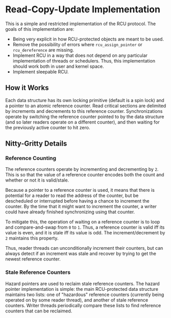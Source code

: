 Read-Copy-Update Implementation
===============================

This is a simple and restricted implementation of the RCU protocol.
The goals of this implementation are:

  * Being very explicit in how RCU-protected objects are meant to be
    used.
  * Remove the possibility of errors where `rcu_assign_pointer` or
    `rcu_dereference` are missing.
  * Implement RCU in a way that does not depend on any particular
    implementation of threads or schedulers. Thus, this implementation
    should work both in user and kernel space.
  * Implement sleepable RCU.

How it Works
------------
Each data structure has its own locking primitive (default is a spin lock)
and a pointer to an atomic reference counter. Read critical sections are
delimited by increments and decrements to this reference counter.
Synchronizations operate by switching the reference counter pointed to by
the data structure (and so later readers operate on a different counter),
and then waiting for the previously active counter to hit zero.

Nitty-Gritty Details
--------------------

### Reference Counting
The reference counters operate by incrementing and decrementing by `2`.
This is so that the value of a reference counter encodes both the count
and whether or not it is valid/stale.

Because a pointer to a reference counter is used, it means that there is
potential for a reader to read the address of the counter, but be descheduled
or interrupted before having a chance to increment the counter. By the time
that it might want to increment the counter, a writer could have already
finished synchronizing using that counter.

To mitigate this, the operation of waiting on a reference counter is to
loop and compare-and-swap from `0` to `1`. Thus, a reference counter is
valid iff its value is even, and it is stale iff its value is odd. The
increment/decrement by `2` maintains this property.

Thus, reader threads can unconditionally increment their counters, but can
always detect if an increment was stale and recover by trying to get the
newest reference counter.

### Stale Reference Counters
Hazard pointers are used to reclaim stale reference counters. The hazard
pointer implementation is simple: the main RCU-protected data structure
maintains two lists: one of "hazardous" reference counters (currently
being operated on by some reader thread), and another of stale reference
counters. Writer threads periodically compare these lists to find reference
counters that can be reclaimed.